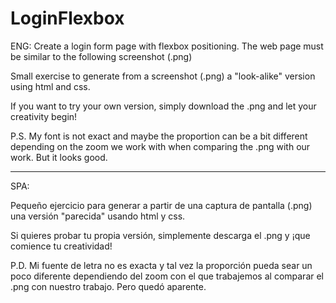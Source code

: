 # LoginFlexbox

ENG:
Create a login form page with flexbox positioning.
The web page must be similar to the following screenshot (.png)

Small exercise to generate from a screenshot (.png) a "look-alike" version using html and css.

If you want to try your own version, simply download the .png and let your creativity begin!

P.S.
My font is not exact and maybe the proportion can be a bit different depending on the zoom we
work with when comparing the .png with our work. But it looks good.

-----

SPA:

Pequeño ejercicio para generar a partir de una captura de pantalla (.png)
una versión "parecida" usando html y css.

Si quieres probar tu propia versión, simplemente descarga el .png y ¡que comience tu creatividad!

P.D.
Mi fuente de letra no es exacta y tal vez la proporción pueda sear un poco diferente dependiendo
del zoom con el que trabajemos al comparar el .png con nuestro trabajo. Pero quedó aparente.
